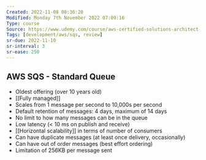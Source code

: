 ```yaml
---
Created: 2022-11-08 08:36:20
Modified: Monday 7th November 2022 07:09:16
Type: course
Source: https://www.udemy.com/course/aws-certified-solutions-architect-associate-saa-c01/?xref=E0Aed11STH4LPUQvCz0GJFABTmM=
Tags: [development/aws/sqs, review]
sr-due: 2022-11-10
sr-interval: 3
sr-ease: 250
---
```


## AWS SQS - Standard Queue

- Oldest offering (over 10 years old)
- [[Fully managed]]
- Scales from 1 message per second to 10,000s per second
- Default retention of messages: 4 days, maximum of 14 days
- No limit to how many messages can be in the queue
- Low latency (< 10 ms on publish and receive)
- [[Horizontal scalability]] in terms of number of consumers
- Can have duplicate messages (at least once delivery, occasionally)
- Can have out of order messages (best effort ordering)
- Limitation of 256KB per message sent